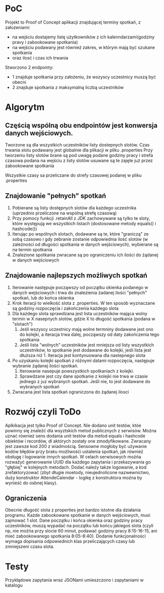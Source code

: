 # PoC 
Projekt to Proof of Concept aplikacji znajdującej terminy spotkań, z założeniami:
+ na wejściu dostajemy listę użytkowników z ich kalenndarzami(godziny pravy i zabookowane spotkania)
+ na wejściu podawany jest również zakres, w którym mają być szukane spotkania
+ oraz ilosć i czas ich trwania

Stworzono 2 endpointy:
+ 1 znajduje spotkania przy założeniu, że wszyscy uczestnicy muszą być obecni
+ 2 znajduje spotkania z maksymalną liczbą uczestników

# Algorytm

## Częścią wspólną obu endpointów jest konwersja danych wejściowych.
Tworzone są dla wszystkich uczestników listy dostepnych slotów. Czas trwania slotu podawany jest globalnie dla plikacji w pliku .properties
Przy tworzeniu listy slotów brane są pod uwagę podane godziny pracy i strefa czasowa podana na wejściu
z listy slotów usuwane są te zajęte już przez zabookowane spotkania

Wszystkie czasy sa przeliczane do strefy czasowej podanej w pliku .properties

## Znajdowanie "pełnych" spotkań

1. Pobierane są listy dostępnych slotów dla każdego uczestnika (uprzednio przeliczone na wspólną strefę czasową)
2. Przy pomocy funkcji .retainAll z JDK zachowywane są tylko te sloty, które występują we wszystkich listach (dostosowane metody equals() i hashcode())
3. Iterując po wspólnych slotach, dodawane są te, które "graniczą" ze sobą czasowo i gdy zebranie zostanie odpowiednia ilość slotów (w zależności od długości spotkania w danych wejściowych), wybierane są na termin spotkania
4. Znalezione spotkania zwracane są po ograniczeniu ich ilości do żądanej w danych wejściowych

## Znajdowanie najlepszych możliwych spotkań

1. Iterowanie następuje począwszy od początku okienka podanego w danych wejściowych i trwa do znalezienia żadanej ilości "pełnych" spotkań, lub do końca okienka
2. Krok iteracji to wielkość slota z .properties. W ten sposób wyznaczane są godziny rozpoczęcia i zakończenia każdego slota
3. Dla każdego slota sprawdzana jest lista uczestników mająca wolny termin w X nasepnych slotów, gdzie X to długość spotkania (podana w "slotach")
   1. Jeśli wszyscy uczestnicy mają wolne termniny dodawane jest ono do kolejki, a iteracja trwa dalej, począwszy od daty zakończenia tego spotkania
   2. Jeśli lista "wolnych" uczestników jest mniejsza od listy wszystkich uczestników, to spotkanie jest dodawane do kolejki, jeśli lista jest dłuższa niż 1. Iteracja jest kontynuowana dla nastepnego slota
4. Po uzyskaniu kolejki spotkań z różnymi datami rozpoczęcia, następuje wybranie żądanej ilości spotkań. 
   1. Iterowanie nasepuje powszystkich spotkaniach z kolejki. 
   2. Sprawdzane jest czy dane spotkanie z kolejki nie trwa w czasie jednego z juz wybranych spotkań. Jeśli nie, to jest dodawane do wybranych spotkań
5. Zwracana jest lista spotkań ograniczona do żądanej ilosci

# Rozwój czyli ToDo
Aplkikacja jest tylko Proof of Concept. Nie dodano unit testów, któe powinny się znaleźć dla wsyztskich metod publicznych z serwisów. Można uznać również sens dodania unit testów dla metod equals i hashcode obiektów i recordów, dl aktórych zostały one zmodyfikowane.
Zwracany jest zawsze kod 200 z wiadmością. Sensowne mogłoby być używanie kodów błędów przy braku możliwośći ustalenia spotkań, jak również obsługę i logowanie innych spotkań.
W celach serwisowych możńa rozważyć generowanie UUID dla każdego zapytania i przekazywania go "głębiej" w kolejnych metodach.
Dodać należy takze logowanie, a kod zrefaktoryzować (zbyt długie moetody, nieujednolicone nazwewnictwo, duży konstruktor AttendeCalendar - logikę z konstruktora można by wynieść do osbnej klasy).

## Ograniczenia
Obecnie długość slota z properties jest bardzo istotne dla działania programu. Każde zabookowane spotkanie w danych wejściowych, musi zajmować 1 slot. Dane początku i końca okienka oraz godziny pracy uczestników, muszą wypadać na początku lub końcu jakiegoś slota
(czyli np, nie możńa przy slocie 60 minut, podawać godziny pracy 8:15-16-15, ani mieć zabookowanego spotkania 8:05-8:40). 
Dodanie funkcjonalności wymaga dopisania odpowiednich klas przeliczających czasy lub zmniejszeni czasu slota. 


# Testy 
Przykłądowe zapytania wraz JSONami umieszczono i zapytaniami  w katalogu